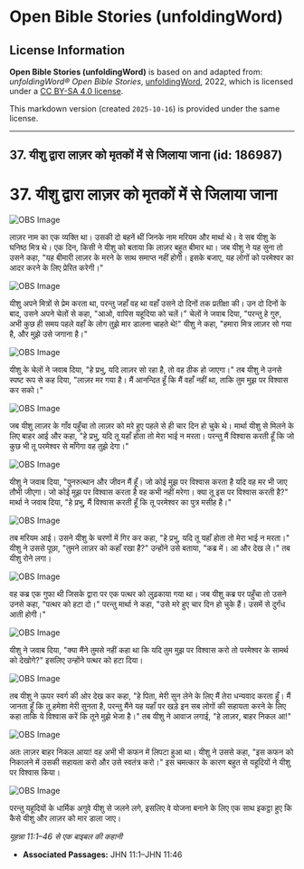 # Open Bible Stories (unfoldingWord)

## License Information

**Open Bible Stories (unfoldingWord)** is based on and adapted from: _unfoldingWord® Open Bible Stories_, [unfoldingWord](https://unfoldingword.org/utw), 2022, which is licensed under a [CC BY-SA 4.0 license](https://creativecommons.org/licenses/by-sa/4.0/legalcode.en).

This markdown version (created `2025-10-16`) is provided under the same license.



--------------------------------

## 37. यीशु द्वारा लाज़र को मृतकों में से जिलाया जाना (id: 186987)

37\. यीशु द्वारा लाज़र को मृतकों में से जिलाया जाना
===================================================

![OBS Image](https://cdn.aquifer.bible/aquifer-content/resources/UWOBS/jpg/360px/obs-en-37-01.jpg)

लाज़र नाम का एक व्यक्ति था। उसकी दो बहनें थीं जिनके नाम मरियम और मार्था थे। वे सब यीशु के घनिष्ठ मित्र थे। एक दिन, किसी ने यीशु को बताया कि लाज़र बहुत बीमार था। जब यीशु ने यह सुना तो उसने कहा, "यह बीमारी लाज़र के मरने के साथ समाप्त नहीं होगी। इसके बजाए, यह लोगों को परमेश्वर का आदर करने के लिए प्रेरित करेगी।"

![OBS Image](https://cdn.aquifer.bible/aquifer-content/resources/UWOBS/jpg/360px/obs-en-37-02.jpg)

यीशु अपने मित्रों से प्रेम करता था, परन्तु जहाँ वह था वहाँ उसने दो दिनों तक प्रतीक्षा की। उन दो दिनों के बाद, उसने अपने चेलों से कहा, "आओ, वापिस यहूदिया को चलें।" चेलों ने जवाब दिया, "परन्तु हे गुरु, अभी कुछ ही समय पहले वहाँ के लोग तुझे मार डालना चाहते थे!" यीशु ने कहा, "हमारा मित्र लाज़र सो गया है, और मुझे उसे जगाना है।"

![OBS Image](https://cdn.aquifer.bible/aquifer-content/resources/UWOBS/jpg/360px/obs-en-37-03.jpg)

यीशु के चेलों ने जवाब दिया, "हे प्रभु, यदि लाज़र सो रहा है, तो वह ठीक हो जाएगा।" तब यीशु ने उनसे स्पष्ट रूप से कह दिया, "लाज़र मर गया है। मैं आनन्दित हूँ कि मैं वहाँ नहीं था, ताकि तुम मुझ पर विश्वास कर सको।"

![OBS Image](https://cdn.aquifer.bible/aquifer-content/resources/UWOBS/jpg/360px/obs-en-37-04.jpg)

जब यीशु लाज़र के गाँव पहुँचा तो लाज़र को मरे हुए पहले से ही चार दिन हो चुके थे। मार्था यीशु से मिलने के लिए बाहर आई और कहा, "हे प्रभु, यदि तू यहाँ होता तो मेरा भाई न मरता। परन्तु मैं विश्वास करती हूँ कि जो कुछ भी तू परमेश्वर से माँगेगा वह तुझे देगा।"

![OBS Image](https://cdn.aquifer.bible/aquifer-content/resources/UWOBS/jpg/360px/obs-en-37-05.jpg)

यीशु ने जवाब दिया, "पुनरुत्थान और जीवन मैं हूँ। जो कोई मुझ पर विश्वास करता है यदि वह मर भी जाए तौभी जीएगा। जो कोई मुझ पर विश्वास करता है वह कभी नहीं मरेगा। क्या तू इस पर विश्वास करती है?" मार्था ने जवाब दिया, "हे प्रभु, मैं विश्वास करती हूँ कि तू परमेश्वर का पुत्र मसीह है।"

![OBS Image](https://cdn.aquifer.bible/aquifer-content/resources/UWOBS/jpg/360px/obs-en-37-06.jpg)

तब मरियम आई। उसने यीशु के चरणों में गिर कर कहा, "हे प्रभु, यदि तू यहाँ होता तो मेरा भाई न मरता।" यीशु ने उससे पूछा, "तुमने लाज़र को कहाँ रखा है?" उन्होंने उसे बताया, "कब्र में। आ और देख ले।" तब यीशु रोने लगा।

![OBS Image](https://cdn.aquifer.bible/aquifer-content/resources/UWOBS/jpg/360px/obs-en-37-07.jpg)

वह कब्र एक गुफा थी जिसके द्वारा पर एक पत्थर को लुढ़काया गया था। जब यीशु कब्र पर पहुँचा तो उसने उनसे कहा, "पत्थर को हटा दो।" परन्तु मार्था ने कहा, "उसे मरे हुए चार दिन हो चुके हैं। उसमें से दुर्गंध आती होगी।"

![OBS Image](https://cdn.aquifer.bible/aquifer-content/resources/UWOBS/jpg/360px/obs-en-37-08.jpg)

यीशु ने जवाब दिया, "क्या मैंने तुमसे नहीं कहा था कि यदि तुम मुझ पर विश्वास करो तो परमेश्वर के सामर्थ को देखोगे?" इसलिए उन्होंने पत्थर को हटा दिया।

![OBS Image](https://cdn.aquifer.bible/aquifer-content/resources/UWOBS/jpg/360px/obs-en-37-09.jpg)

तब यीशु ने ऊपर स्वर्ग की ओर देख कर कहा, "हे पिता, मेरी सुन लेने के लिए मैं तेरा धन्यवाद करता हूँ। मैं जानता हूँ कि तू हमेशा मेरी सुनता है, परन्तु मैंने यह यहाँ पर खड़े इन सब लोगों की सहायता करने के लिए कहा ताकि ये विश्वास करें कि तूने मुझे भेजा है।" तब यीशु ने आवाज लगाई, "हे लाज़र, बाहर निकल आ!"

![OBS Image](https://cdn.aquifer.bible/aquifer-content/resources/UWOBS/jpg/360px/obs-en-37-10.jpg)

अतः लाज़र बाहर निकल आया! वह अभी भी कफन में लिपटा हुआ था। यीशु ने उससे कहा, "इस कफन को निकालने में उसकी सहायता करो और उसे स्वतंत्र करो।" इस चमत्कार के कारण बहुत से यहूदियों ने यीशु पर विश्वास किया।

![OBS Image](https://cdn.aquifer.bible/aquifer-content/resources/UWOBS/jpg/360px/obs-en-37-11.jpg)

परन्तु यहूदियों के धार्मिक अगुवे यीशु से जलने लगे, इसलिए वे योजना बनाने के लिए एक साथ इकट्ठा हुए कि कैसे यीशु और लाज़र को मार डाला जाए।

*यूहन्ना 11:1–46 से एक बाइबल की कहानी*

* **Associated Passages:** JHN 11:1–JHN 11:46

